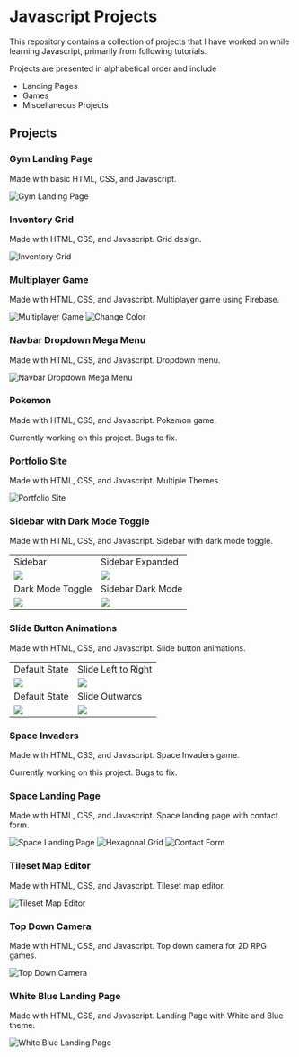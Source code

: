 # Javascript Projects

This repository contains a collection of projects that I have worked on while learning Javascript, primarily from following tutorials.

Projects are presented in alphabetical order and include

- Landing Pages
- Games
- Miscellaneous Projects

## Projects

### Gym Landing Page

Made with basic HTML, CSS, and Javascript.

![Gym Landing Page](https://raw.githubusercontent.com/AlkarimJ1997/JSProjects/assets/images/1.png)

### Inventory Grid

Made with HTML, CSS, and Javascript. Grid design.

![Inventory Grid](https://raw.githubusercontent.com/AlkarimJ1997/JSProjects/assets/images/2.png)

### Multiplayer Game

Made with HTML, CSS, and Javascript. Multiplayer game using Firebase.

![Multiplayer Game](https://raw.githubusercontent.com/AlkarimJ1997/JSProjects/assets/images/4.png)
![Change Color](https://raw.githubusercontent.com/AlkarimJ1997/JSProjects/assets/images/3.png)

### Navbar Dropdown Mega Menu

Made with HTML, CSS, and Javascript. Dropdown menu.

![Navbar Dropdown Mega Menu](https://raw.githubusercontent.com/AlkarimJ1997/JSProjects/assets/images/5.png)

### Pokemon

Made with HTML, CSS, and Javascript. Pokemon game.

Currently working on this project. Bugs to fix.

### Portfolio Site

Made with HTML, CSS, and Javascript. Multiple Themes.

![Portfolio Site](https://raw.githubusercontent.com/AlkarimJ1997/JSProjects/assets/images/6.png)

### Sidebar with Dark Mode Toggle

Made with HTML, CSS, and Javascript. Sidebar with dark mode toggle.

<table>
    <tr>
        <td>Sidebar</td>
        <td>Sidebar Expanded</td>
    </tr>
    <tr>
        <td><img src="https://raw.githubusercontent.com/AlkarimJ1997/JSProjects/assets/images/7.png"/></td>
        <td><img src="https://raw.githubusercontent.com/AlkarimJ1997/JSProjects/assets/images/8.png"/></td>
    </tr>
    <tr>
        <td>Dark Mode Toggle</td>
        <td>Sidebar Dark Mode</td>
    </tr>
    <tr>
        <td valign="top">
            <img src="https://raw.githubusercontent.com/AlkarimJ1997/JSProjects/assets/images/9.png"/>
        </td>
        <td><img src="https://raw.githubusercontent.com/AlkarimJ1997/JSProjects/assets/images/10.png"/></td>
    </tr>
</table>

### Slide Button Animations

Made with HTML, CSS, and Javascript. Slide button animations.

<table>
    <tr>
        <td>Default State</td>
        <td>Slide Left to Right</td>
    </tr>
    <tr>
        <td><img src="https://raw.githubusercontent.com/AlkarimJ1997/JSProjects/assets/images/11.png"/></td>
        <td><img src="https://raw.githubusercontent.com/AlkarimJ1997/JSProjects/assets/images/12.png"/></td>
    </tr>
    <tr>
        <td>Default State</td>
        <td>Slide Outwards</td>
    </tr>
    <tr>
        <td valign="top">
            <img src="https://raw.githubusercontent.com/AlkarimJ1997/JSProjects/assets/images/13.png"/>
        </td>
        <td><img src="https://raw.githubusercontent.com/AlkarimJ1997/JSProjects/assets/images/14.png"/></td>
    </tr>
</table>

### Space Invaders

Made with HTML, CSS, and Javascript. Space Invaders game.

Currently working on this project. Bugs to fix.

### Space Landing Page

Made with HTML, CSS, and Javascript. Space landing page with contact form.

![Space Landing Page](https://raw.githubusercontent.com/AlkarimJ1997/JSProjects/assets/images/15.png)
![Hexagonal Grid](https://raw.githubusercontent.com/AlkarimJ1997/JSProjects/assets/images/16.png)
![Contact Form](https://raw.githubusercontent.com/AlkarimJ1997/JSProjects/assets/images/20.png)

### Tileset Map Editor

Made with HTML, CSS, and Javascript. Tileset map editor.

![Tileset Map Editor](https://raw.githubusercontent.com/AlkarimJ1997/JSProjects/assets/images/17.png)

### Top Down Camera

Made with HTML, CSS, and Javascript. Top down camera for 2D RPG games.

![Top Down Camera](https://raw.githubusercontent.com/AlkarimJ1997/JSProjects/assets/images/18.png)

### White Blue Landing Page

Made with HTML, CSS, and Javascript. Landing Page with White and Blue theme.

![White Blue Landing Page](https://raw.githubusercontent.com/AlkarimJ1997/JSProjects/assets/images/19.png)
